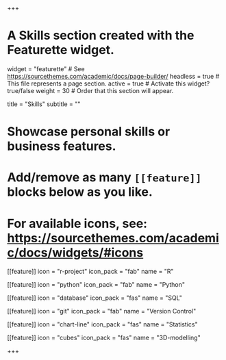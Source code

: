 +++
# A Skills section created with the Featurette widget.
widget = "featurette"  # See https://sourcethemes.com/academic/docs/page-builder/
headless = true  # This file represents a page section.
active = true  # Activate this widget? true/false
weight = 30  # Order that this section will appear.

title = "Skills"
subtitle = ""

# Showcase personal skills or business features.
#
# Add/remove as many `[[feature]]` blocks below as you like.
#
# For available icons, see: https://sourcethemes.com/academic/docs/widgets/#icons

[[feature]]
  icon = "r-project"
  icon_pack = "fab"
  name = "R"

[[feature]]
  icon = "python"
  icon_pack = "fab"
  name = "Python"

[[feature]]
  icon = "database"
  icon_pack = "fas"
  name = "SQL"

[[feature]]
  icon = "git"
  icon_pack = "fab"
  name = "Version Control"

[[feature]]
  icon = "chart-line"
  icon_pack = "fas"
  name = "Statistics"

[[feature]]
  icon = "cubes"
  icon_pack = "fas"
  name = "3D-modelling"

+++

